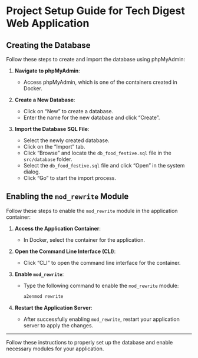 # Project Setup Guide for Tech Digest Web Application

## Creating the Database

Follow these steps to create and import the database using phpMyAdmin:

1. **Navigate to phpMyAdmin**:
   - Access phpMyAdmin, which is one of the containers created in Docker.

2. **Create a New Database**:
   - Click on “New” to create a database.
   - Enter the name for the new database and click “Create”.

3. **Import the Database SQL File**:
   - Select the newly created database.
   - Click on the “Import” tab.
   - Click “Browse” and locate the `db_food_festive.sql` file in the `src/database` folder.
   - Select the `db_food_festive.sql` file and click “Open” in the system dialog.
   - Click “Go” to start the import process.

## Enabling the `mod_rewrite` Module

Follow these steps to enable the `mod_rewrite` module in the application container:

1. **Access the Application Container**:
   - In Docker, select the container for the application.

2. **Open the Command Line Interface (CLI)**:
   - Click “CLI” to open the command line interface for the container.

3. **Enable `mod_rewrite`**:
   - Type the following command to enable the `mod_rewrite` module:
     ```sh
     a2enmod rewrite
     ```

4. **Restart the Application Server**:
   - After successfully enabling `mod_rewrite`, restart your application server to apply the changes.

---

Follow these instructions to properly set up the database and enable necessary modules for your application.

